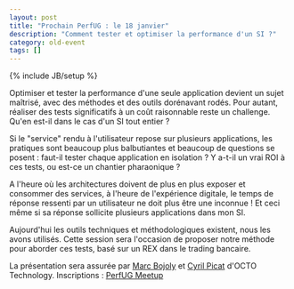 ```yaml
---
layout: post
title: "Prochain PerfUG : le 18 janvier"
description: "Comment tester et optimiser la performance d'un SI ?"
category: old-event
tags: []
---
```

{% include JB/setup %}

Optimiser et tester la performance d'une seule application devient un sujet maîtrisé, avec des méthodes et des outils dorénavant rodés. Pour autant, réaliser des tests significatifs à un coût raisonnable reste un challenge. Qu'en est-il dans le cas d'un SI tout entier ? 


Si le "service" rendu à l'utilisateur repose sur plusieurs applications, les pratiques sont beaucoup plus balbutiantes et beaucoup de questions se posent : faut-il tester chaque application en isolation ? Y a-t-il un vrai ROI à ces tests, ou est-ce un chantier pharaonique ?  
<!-- more -->

A l'heure où les architectures doivent de plus en plus exposer et consommer des services, à l'heure de l'expérience digitale, le temps de réponse ressenti par un utilisateur ne doit plus être une inconnue ! Et ceci même si sa réponse sollicite plusieurs applications dans mon SI. 

Aujourd'hui les outils techniques et méthodologiques existent, nous les avons utilisés. Cette session sera l'occasion de proposer notre méthode pour aborder ces tests, basé sur un REX dans le trading bancaire.

La présentation sera assurée par [Marc Bojoly](https://twitter.com/mbojoly) et [Cyril Picat](https://twitter.com/cyrilpicat) d'OCTO Technology.
Inscriptions : [PerfUG Meetup](http://www.meetup.com/fr-FR/PerfUG/events/227978625/)
